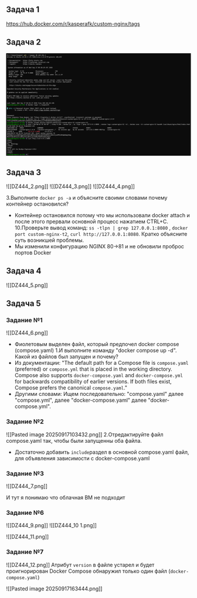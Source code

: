 ## Задача 1
https://hub.docker.com/r/kasperafk/custom-nginx/tags
## Задача 2
![ДЗ](./image_DZ4/DZ444_1.png)
## Задача 3
![[DZ444_2.png]]
![[DZ444_3.png]]
![[DZ444_4.png]]

3.Выполните `docker ps -a` и объясните своими словами почему контейнер остановился?
- Контейнер остановился потому что мы использовали docker attach и после этого прервали основной процесс нажатием CTRL+C.
10.Проверьте вывод команд: `ss -tlpn | grep 127.0.0.1:8080` , `docker port custom-nginx-t2`, `curl http://127.0.0.1:8080`. Кратко объясните суть возникшей проблемы.
- Мы изменили конфигурацию NGINX 80->81 и не обновили проброс портов Docker
## Задача 4
![[DZ444_5.png]]
## Задача 5
### Задание №1
![[DZ444_6.png]]
- Фиолетовым выделен файл, который предпочел docker compose (compose.yaml)
1.И выполните команду "docker compose up -d". Какой из файлов был запущен и почему?
- Из документации: "The default path for a Compose file is `compose.yaml` (preferred) or `compose.yml` that is placed in the working directory. Compose also supports `docker-compose.yaml` and `docker-compose.yml` for backwards compatibility of earlier versions. If both files exist, Compose prefers the canonical `compose.yaml`." 
- Другими словами: Ищем последовательно: "compose.yaml" далее "compose.yml", далее "docker-compose.yaml" далее "docker-compose.yml".

### Задание №2
![[Pasted image 20250917103432.png]]
2.Отредактируйте файл compose.yaml так, чтобы были запущенны оба файла.
- Достаточно добавить `include`раздел в основной compose.yaml файл, для объявления зависимости c docker-compose.yaml

### Задание №3
![[DZ444_7.png]]

И тут я понимаю что облачная ВМ не подходит

### Задание №6
![[DZ444_9.png]]
![[DZ444_10 1.png]]


![[DZ444_11.png]]

### Задание №7
![[DZ444_12.png]]
Атрибут `version` в файле устарел и будет проигнорирован
Docker Compose обнаружил только один файл (`docker-compose.yaml`)

![[Pasted image 20250917163444.png]]
